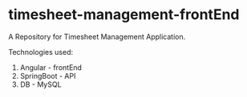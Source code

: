 # timesheet-management-frontEnd
A Repository for Timesheet Management Application.

Technologies used:
1. Angular - frontEnd
2. SpringBoot - API
3. DB - MySQL

